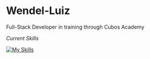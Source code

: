 # Wendel-Luiz

Full-Stack Developer in training through Cubos Academy

*Current Skills*

[![My Skills](https://skillicons.dev/icons?i=nodejs,css,html,js,python)](https://skillicons.dev)
